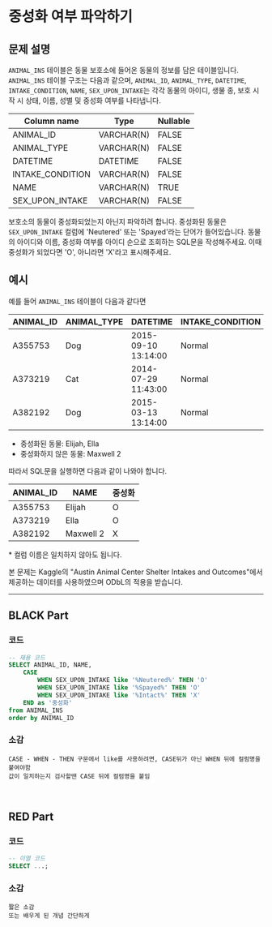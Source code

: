 # 중성화 여부 파악하기

## 문제 설명
`ANIMAL_INS` 테이블은 동물 보호소에 들어온 동물의 정보를 담은 테이블입니다. `ANIMAL_INS` 테이블 구조는 다음과 같으며, `ANIMAL_ID`, `ANIMAL_TYPE`, `DATETIME`, `INTAKE_CONDITION`, `NAME`, `SEX_UPON_INTAKE`는 각각 동물의 아이디, 생물 종, 보호 시작 시 상태, 이름, 성별 및 중성화 여부를 나타냅니다.

| Column name        | Type        | Nullable |
|--------------------|-------------|----------|
| ANIMAL_ID          | VARCHAR(N)  | FALSE    |
| ANIMAL_TYPE        | VARCHAR(N)  | FALSE    |
| DATETIME           | DATETIME    | FALSE    |
| INTAKE_CONDITION   | VARCHAR(N)  | FALSE    |
| NAME               | VARCHAR(N)  | TRUE     |
| SEX_UPON_INTAKE    | VARCHAR(N)  | FALSE    |

보호소의 동물이 중성화되었는지 아닌지 파악하려 합니다. 중성화된 동물은 `SEX_UPON_INTAKE` 컬럼에 'Neutered' 또는 'Spayed'라는 단어가 들어있습니다. 동물의 아이디와 이름, 중성화 여부를 아이디 순으로 조회하는 SQL문을 작성해주세요. 이때 중성화가 되었다면 'O', 아니라면 'X'라고 표시해주세요.

## 예시
예를 들어 `ANIMAL_INS` 테이블이 다음과 같다면

| ANIMAL_ID | ANIMAL_TYPE | DATETIME           | INTAKE_CONDITION | NAME       | SEX_UPON_INTAKE |
|-----------|-------------|--------------------|------------------|------------|-----------------|
| A355753   | Dog         | 2015-09-10 13:14:00| Normal           | Elijah     | Neutered Male   |
| A373219   | Cat         | 2014-07-29 11:43:00| Normal           | Ella       | Spayed Female   |
| A382192   | Dog         | 2015-03-13 13:14:00| Normal           | Maxwell 2  | Intact Male     |

- 중성화된 동물: Elijah, Ella
- 중성화하지 않은 동물: Maxwell 2

따라서 SQL문을 실행하면 다음과 같이 나와야 합니다.

| ANIMAL_ID | NAME      | 중성화 |
|-----------|-----------|--------|
| A355753   | Elijah    | O      |
| A373219   | Ella      | O      |
| A382192   | Maxwell 2 | X      |

\* 컬럼 이름은 일치하지 않아도 됩니다.

본 문제는 Kaggle의 "Austin Animal Center Shelter Intakes and Outcomes"에서 제공하는 데이터를 사용하였으며 ODbL의 적용을 받습니다.


---

## BLACK Part

### 코드
```sql
-- 재용 코드
SELECT ANIMAL_ID, NAME,
    CASE
        WHEN SEX_UPON_INTAKE like '%Neutered%' THEN 'O'
        WHEN SEX_UPON_INTAKE like '%Spayed%' THEN 'O'
        WHEN SEX_UPON_INTAKE like '%Intact%' THEN 'X'
    END as '중성화'
from ANIMAL_INS
order by ANIMAL_ID
```
### 소감
```plaintext
CASE - WHEN - THEN 구문에서 like를 사용하려면, CASE뒤가 아닌 WHEN 뒤에 컬럼명을 붙여야함
값이 일치하는지 검사할땐 CASE 뒤에 컬럼명을 붙임
```

<br/>


## RED Part

### 코드
```sql
-- 이열 코드
SELECT ...;
```
### 소감
```plaintext
짧은 소감
또는 배우게 된 개념 간단하게
```
